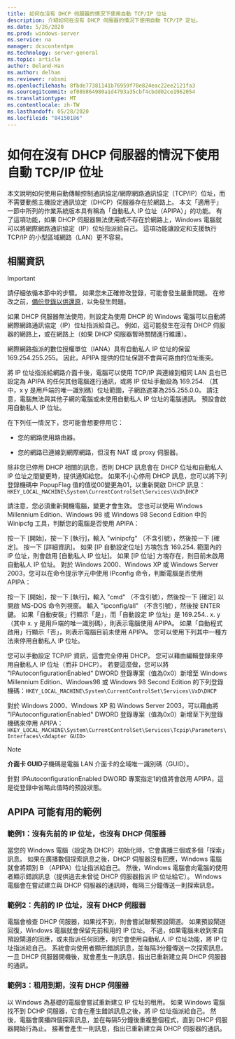 ```yaml
---
title: 如何在沒有 DHCP 伺服器的情況下使用自動 TCP/IP 位址
description: 介紹如何在沒有 DHCP 伺服器的情況下使用自動 TCP/IP 定址。
ms.date: 5/26/2020
ms.prod: windows-server
ms.service: na
manager: dcscontentpm
ms.technology: server-general
ms.topic: article
author: Deland-Han
ms.author: delhan
ms.reviewer: robsmi
ms.openlocfilehash: 8fbde77381141b76959f70e824eac22ee2121fa3
ms.sourcegitcommit: ef089864980a1d4793a35cbf4cbdd02ce1962054
ms.translationtype: MT
ms.contentlocale: zh-TW
ms.lasthandoff: 05/28/2020
ms.locfileid: "84150186"
---
```

# <a name="how-to-use-automatic-tcpip-addressing-without-a-dhcp-server"></a>如何在沒有 DHCP 伺服器的情況下使用自動 TCP/IP 位址

本文說明如何使用自動傳輸控制通訊協定/網際網路通訊協定（TCP/IP）位址，而不需要動態主機設定通訊協定（DHCP）伺服器存在於網路上。 本文「適用于」一節中所列的作業系統版本具有稱為「自動私人 IP 位址（APIPA）」的功能。 有了這項功能，如果 DHCP 伺服器無法使用或不存在於網路上，Windows 電腦就可以將網際網路通訊協定（IP）位址指派給自己。 這項功能讓設定和支援執行 TCP/IP 的小型區域網路（LAN）更不容易。

## <a name="more-information"></a>相關資訊

> [!IMPORTANT]  
> 請仔細依循本節中的步驟。 如果您未正確修改登錄，可能會發生嚴重問題。 在修改之前，[備份登錄以供還原](https://support.microsoft.com/help/322756)，以免發生問題。

如果 DHCP 伺服器無法使用，則設定為使用 DHCP 的 Windows 電腦可以自動將網際網路通訊協定（IP）位址指派給自己。 例如，這可能發生在沒有 DHCP 伺服器的網路上，或在網路上（如果 DHCP 伺服器暫時關閉進行維護）。

網際網路指派的數位授權單位（IANA）具有自動私人 IP 位址的保留169.254.255.255。 因此，APIPA 提供的位址保證不會與可路由的位址衝突。

將 IP 位址指派給網路介面卡後，電腦可以使用 TCP/IP 與連線到相同 LAN 且也已設定為 APIPA 的任何其他電腦進行通訊，或將 IP 位址手動設為 169.254. （其中，x y 是用戶端的唯一識別碼）位址範圍，子網路遮罩為255.255.0.0。 請注意，電腦無法與其他子網的電腦或未使用自動私人 IP 位址的電腦通訊。 預設會啟用自動私人 IP 位址。

在下列任一情況下，您可能會想要停用它：

- 您的網路使用路由器。

- 您的網路已連線到網際網路，但沒有 NAT 或 proxy 伺服器。

除非您已停用 DHCP 相關的訊息，否則 DHCP 訊息會在 DHCP 位址和自動私人 IP 位址之間變更時，提供通知給您。 如果不小心停用 DHCP 訊息，您可以將下列登錄機碼中 PopupFlag 值的值從00變更為01，以重新開啟 DHCP 訊息：  
`HKEY_LOCAL_MACHINE\System\CurrentControlSet\Services\VxD\DHCP` 

請注意，您必須重新開機電腦，變更才會生效。 您也可以使用 Windows Millennium Edition、Windows 98 或 Windows 98 Second Edition 中的 Winipcfg 工具，判斷您的電腦是否使用 APIPA：

按一下 [開始]，按一下 [執行]，輸入 "winipcfg" （不含引號），然後按一下 [確定]。 按一下 [詳細資訊]。 如果 [IP 自動設定位址] 方塊包含 169.254. 範圍內的 IP 位址，則會啟用 [自動私人 IP 位址]。 如果 [IP 位址] 方塊存在，則目前未啟用自動私人 IP 位址。
對於 Windows 2000、Windows XP 或 Windows Server 2003，您可以在命令提示字元中使用 IPconfig 命令，判斷電腦是否使用 APIPA：

按一下 [開始]，按一下 [執行]，輸入 "cmd" （不含引號），然後按一下 [確定] 以開啟 MS-DOS 命令列視窗。 輸入 "ipconfig/all" （不含引號），然後按 ENTER 鍵。 如果「自動安裝」行顯示「是」，而「自動設定 IP 位址」是 169.254.. x. y （其中 x. y 是用戶端的唯一識別碼），則表示電腦使用 APIPA。 如果「自動程式啟用」行顯示「否」，則表示電腦目前未使用 APIPA。
您可以使用下列其中一種方法來停用自動私人 IP 位址。

您可以手動設定 TCP/IP 資訊，這會完全停用 DHCP。 您可以藉由編輯登錄來停用自動私人 IP 位址（而非 DHCP）。 若要這麼做，您可以將 "IPAutoconfigurationEnabled" DWORD 登錄專案（值為0x0）新增至 Windows Millennium Edition、Windows98 或 Windows 98 Second Edition 的下列登錄機碼：`HKEY_LOCAL_MACHINE\System\CurrentControlSet\Services\VxD\DHCP`

對於 Windows 2000、Windows XP 和 Windows Server 2003，可以藉由將 "IPAutoconfigurationEnabled" DWORD 登錄專案（值為0x0）新增至下列登錄機碼來停用 APIPA：  
`HKEY_LOCAL_MACHINE\System\CurrentControlSet\Services\Tcpip\Parameters\Interfaces\<Adapter GUID>`  
> [!NOTE]
> **介面卡 GUID**子機碼是電腦 LAN 介面卡的全域唯一識別碼（GUID）。

針對 IPAutoconfigurationEnabled DWORD 專案指定1的值將會啟用 APIPA，這是從登錄中省略此值時的預設狀態。

## <a name="examples-of-where-apipa-may-be-useful"></a>APIPA 可能有用的範例

### <a name="example-1-no-previous-ip-address-and-no-dhcp-server"></a>範例1：沒有先前的 IP 位址，也沒有 DHCP 伺服器

當您的 Windows 電腦（設定為 DHCP）初始化時，它會廣播三個或多個「探索」訊息。 如果在廣播數個探索訊息之後，DHCP 伺服器沒有回應，Windows 電腦就會將類別 B （APIPA）位址指派給自己。 然後，Windows 電腦會向電腦的使用者顯示錯誤訊息（提供過去未曾從 DHCP 伺服器指派 IP 位址給它）。 Windows 電腦會在嘗試建立與 DHCP 伺服器的通訊時，每隔三分鐘傳送一則探索訊息。

### <a name="example-2-previous-ip-address-and-no-dhcp-server"></a>範例2：先前的 IP 位址，沒有 DHCP 伺服器

電腦會檢查 DHCP 伺服器，如果找不到，則會嘗試聯繫預設閘道。 如果預設閘道回復，Windows 電腦就會保留先前租用的 IP 位址。 不過，如果電腦未收到來自預設閘道的回應，或未指派任何回應，則它會使用自動私人 IP 位址功能，將 IP 位址指派給自己。 系統會向使用者顯示錯誤訊息，並每隔3分鐘傳送一次探索訊息。 一旦 DHCP 伺服器開機後，就會產生一則訊息，指出已重新建立與 DHCP 伺服器的通訊。

### <a name="example-3-lease-expires-and-no-dhcp-server"></a>範例3：租用到期，沒有 DHCP 伺服器

以 Windows 為基礎的電腦會嘗試重新建立 IP 位址的租用。 如果 Windows 電腦找不到 DCHP 伺服器，它會在產生錯誤訊息之後，將 IP 位址指派給自己。 然後，電腦會廣播四個探索訊息，並在每隔5分鐘後重複整個程式，直到 DHCP 伺服器開始行為止。 接著會產生一則訊息，指出已重新建立與 DHCP 伺服器的通訊。
